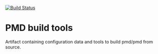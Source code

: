 [![Build Status](https://travis-ci.org/pmd/build-tools.svg?branch=master)](https://travis-ci.org/pmd/build-tools)

# PMD build tools

Artifact containing configuration data and tools to build pmd/pmd from source.
